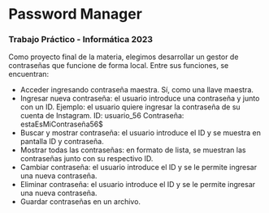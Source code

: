 # Password Manager
### Trabajo Práctico - Informática 2023

Como proyecto final de la materia, elegimos desarrollar un gestor de contraseñas que funcione de forma local.
Entre sus funciones, se encuentran:
  - Acceder ingresando contraseña maestra. Sí, como una llave maestra.
  - Ingresar nueva contraseña: el usuario introduce una contraseña y junto con un ID.
    Ejemplo: el usuario quiere ingresar la contraseña de su cuenta de Instagram.
    		ID: usuario_56
    		Contraseña: estaEsMiContraseña56$
  - Buscar y mostrar contraseña: el usuario introduce el ID y se muestra en pantalla ID y contraseña.
  - Mostrar todas las contraseñas: en formato de lista, se muestran las contraseñas junto con su respectivo ID.
  - Cambiar contraseña: el usuario introduce el ID y se le permite ingresar una nueva contraseña.
  - Eliminar contraseña: el usuario introduce el ID y se le permite ingresar una nueva contraseña.
  - Guardar contraseñas en un archivo.
